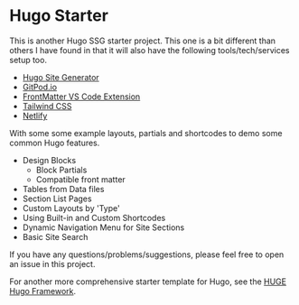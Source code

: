 # Hugo Starter

This is another Hugo SSG starter project.
This one is a bit different than others I have found in that it will also have the following tools/tech/services setup too.

* [Hugo Site Generator](https://gohugo.io/)
* [GitPod.io](https://www.gitpod.io/)
* [FrontMatter VS Code Extension](https://frontmatter.codes/)
* [Tailwind CSS](https://tailwindcss.com/)
* [Netlify](https://www.netlify.com/)

With some some example layouts, partials and shortcodes to demo some common Hugo features.

* Design Blocks
  * Block Partials
  * Compatible front matter
* Tables from Data files
* Section List Pages
* Custom Layouts by 'Type'
* Using Built-in and Custom Shortcodes
* Dynamic Navigation Menu for Site Sections
* Basic Site Search

If you have any questions/problems/suggestions, please feel free to open an issue in this project.

For another more comprehensive starter template for Hugo, see the [HUGE Hugo Framework](https://www.thenewdynamic.com/article/introducing-huge-a-hugo-framework/).

